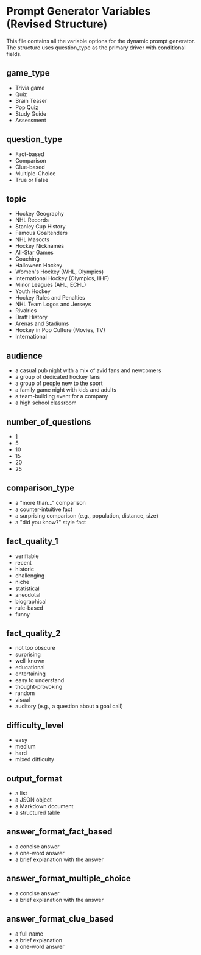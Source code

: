 # Prompt Generator Variables (Revised Structure)

This file contains all the variable options for the dynamic prompt generator.
The structure uses question_type as the primary driver with conditional fields.

## game_type

- Trivia game
- Quiz
- Brain Teaser
- Pop Quiz
- Study Guide
- Assessment

## question_type

- Fact-based
- Comparison
- Clue-based
- Multiple-Choice
- True or False

## topic

- Hockey Geography
- NHL Records
- Stanley Cup History
- Famous Goaltenders
- NHL Mascots
- Hockey Nicknames
- All-Star Games
- Coaching
- Halloween Hockey
- Women's Hockey (WHL, Olympics)
- International Hockey (Olympics, IIHF)
- Minor Leagues (AHL, ECHL)
- Youth Hockey
- Hockey Rules and Penalties
- NHL Team Logos and Jerseys
- Rivalries
- Draft History
- Arenas and Stadiums
- Hockey in Pop Culture (Movies, TV)
- International

## audience

- a casual pub night with a mix of avid fans and newcomers
- a group of dedicated hockey fans
- a group of people new to the sport
- a family game night with kids and adults
- a team-building event for a company
- a high school classroom

## number_of_questions

- 1
- 5
- 10
- 15
- 20
- 25

## comparison_type

- a "more than..." comparison
- a counter-intuitive fact
- a surprising comparison (e.g., population, distance, size)
- a "did you know?" style fact

## fact_quality_1

- verifiable
- recent
- historic
- challenging
- niche
- statistical
- anecdotal
- biographical
- rule-based
- funny

## fact_quality_2

- not too obscure
- surprising
- well-known
- educational
- entertaining
- easy to understand
- thought-provoking
- random
- visual
- auditory (e.g., a question about a goal call)

## difficulty_level

- easy
- medium
- hard
- mixed difficulty

## output_format

- a list
- a JSON object
- a Markdown document
- a structured table

## answer_format_fact_based

- a concise answer
- a one-word answer
- a brief explanation with the answer

## answer_format_multiple_choice

- a concise answer
- a brief explanation with the answer

## answer_format_clue_based

- a full name
- a brief explanation
- a one-word answer
